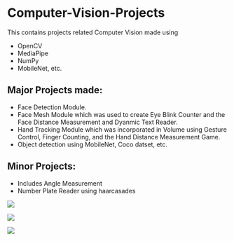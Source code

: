 # Computer-Vision-Projects
This contains projects related Computer Vision made using
- OpenCV
- MediaPipe
- NumPy
- MobileNet, etc.

## Major Projects made:
- Face Detection Module.
- Face Mesh Module which was used to create Eye Blink Counter and the Face Distance Measurement and Dyanmic Text Reader.
- Hand Tracking Module which was incorporated in Volume using Gesture Control, Finger Counting, and the Hand Distance Measurement Game.
- Object detection using MobileNet, Coco datset, etc.

## Minor Projects:
- Includes Angle Measurement
- Number Plate Reader using haarcasades 

[![](https://markdown-videos.deta.dev/youtube/{4LogwD3bBHA})](https://youtu.be/{4LogwD3bBHA})

[![](https://markdown-videos.deta.dev/youtube/{Qnsl4lMDNio})](https://youtu.be/{Qnsl4lMDNio})

[![](https://markdown-videos.deta.dev/youtube/{UOxKZABOZBw})](https://youtu.be/{UOxKZABOZBw})
